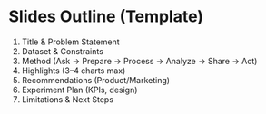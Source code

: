 # Slides Outline (Template)

1. Title & Problem Statement
2. Dataset & Constraints
3. Method (Ask → Prepare → Process → Analyze → Share → Act)
4. Highlights (3–4 charts max)
5. Recommendations (Product/Marketing)
6. Experiment Plan (KPIs, design)
7. Limitations & Next Steps